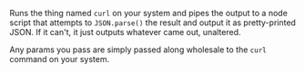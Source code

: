 Runs the thing named `curl` on your system and pipes the output to a node script that attempts to `JSON.parse()` the result and output it as pretty-printed JSON. If it can't, it just outputs whatever came out, unaltered.

Any params you pass are simply passed along wholesale to the `curl` command on your system.


